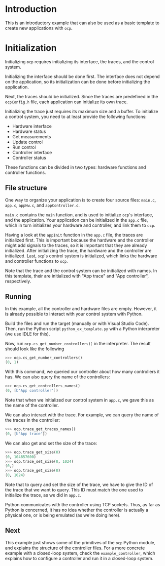 # Introduction

This is an introductory example that can also be used as a basic template to create new applications with `ocp`. 

# Initialization

Initializing `ocp` requires initializing its interface, the traces, and the control system. 

Initializing the interface should be done first. The interface does not depend on the application, so its initialization can be done before initializing the application.

Next, the traces should be initialized. Since the traces are predefined in the `ocpConfig.h` file, each application can initialize its own trace. 

Initializing the trace just requires its maximum size and a buffer. To initialize a control system, you need to at least provide the following functions:

- Hardware interface
- Hardware status
- Get measurements
- Update control
- Run control
- Controller interface
- Controller status

These functions can be divided in two types: hardware functions and controller functions.

## File structure 

One way to organize your application is to create four source files: `main.c`, `app.c`, `appHw.c`, and `appController.c`.

`main.c` contains the `main` function, and is used to initialize `ocp`'s interface, and the application. Your application can be initialized in the `app.c` file, which in turn initializes your hardware and controller, and link them to `ocp`.

Having a look at the `appInit` function in the `app.c` file, the traces are initialized first. This is important because the hardware and the controller might add signals to the traces, so it is important that they are already initialized. After initializing the trace, the hardware and the controller are initialized. Last, `ocp`'s control system is initialized, which links the hardware and controller functions to `ocp`.

Note that the trace and the control system can be initialized with names. In this template, their are initialized with "App trace" and "App controller", respectively. 

## Running

In this example, all the controller and hardware files are empty. However, it is already possible to interact with your control system with Python.

Build the files and run the target (manually or with Visual Studio Code).  Then, run the Python script `python_ex_template.py` with a Python interpreter (we use IDLE for this).

Now, run `ocp.cs_get_number_controllers()` in the interpreter. The result should look like the following
```python
>>> ocp.cs_get_number_controllers()
(0, 1)
```

With this command, we queried our controller about how many controllers it has. We can also query the name of the controllers:
```python
>>> ocp.cs_get_controllers_names()
(0, [b'App controller'])
```
Note that when we initialized our control system in `app.c`, we gave this as the name of the controller.

We can also interact with the trace. For example, we can query the name of the traces in the controller:
```python
>>> ocp.trace_get_traces_names()
(0, [b'App trace'])
```

We can also get and set the size of the trace:
```python
>>> ocp.trace_get_size(0)
(0, 104857600)
>>> ocp.trace_set_size(0, 1024)
(0,) 
>>> ocp.trace_get_size(0)
(0, 1024)
```

Note that to query and set the size of the trace, we have to give the ID of the trace that we want to query. This ID must match the one used to initialize the trace, as we did in `app.c`.

Python communicates with the controller using TCP sockets. Thus, as far as Python is concerned, it has no idea whether the controller is actually a physical one, or is being emulated (as we're doing here). 

## Next

This example just shows some of the primitives of the `ocp` Python module, and explains the structure of the controller files. For a more concrete example with a closed-loop system, check the `example_controller`, which explains how to configure a controller and run it in a closed-loop system.
